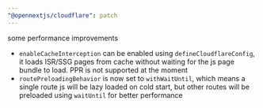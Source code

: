 ```yaml
---
"@opennextjs/cloudflare": patch
---
```


some performance improvements

- `enableCacheInterception` can be enabled using `defineCloudflareConfig`, it loads ISR/SSG pages from cache without waiting for the js page bundle to load. PPR is not supported at the moment
- `routePreloadingBehavior` is now set to `withWaitUntil`, which means a single route js will be lazy loaded on cold start, but other routes will be preloaded using `waitUntil` for better performance
